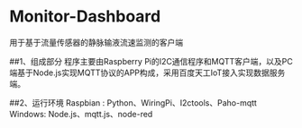 # Monitor-Dashboard
  用于基于流量传感器的静脉输液流速监测的客户端
  
##1、组成部分
  程序主要由Raspberry Pi的I2C通信程序和MQTT客户端，以及PC端基于Node.js实现MQTT协议的APP构成，采用百度天工IoT接入实现数据服务端。
  
##2、运行环境
  Raspbian : Python、WiringPi、I2ctools、Paho-mqtt
  Windows: Node.js、mqtt.js、node-red
